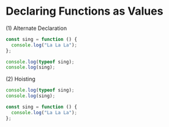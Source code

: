 # Declaring Functions as Values

(1) Alternate Declaration

```javascript
const sing = function () {
  console.log("La La La");
};

console.log(typeof sing);
console.log(sing);
```

(2) Hoisting

```javascript
console.log(typeof sing);
console.log(sing);

const sing = function () {
  console.log("La La La");
};
```
